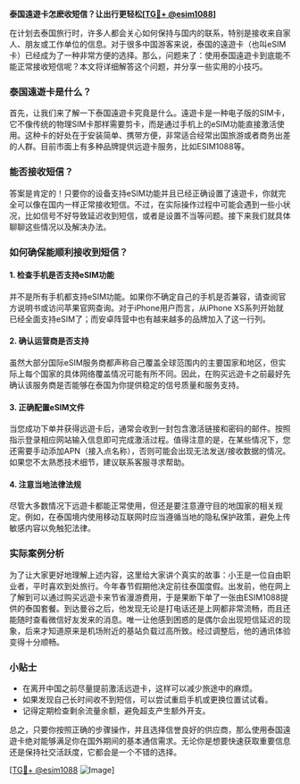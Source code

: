 **泰国遠遊卡怎麽收短信？让出行更轻松[[TG💪+ @esim1088](https://t.me/s/esim1088)]**

在计划去泰国旅行时，许多人都会关心如何保持与国内的联系，特别是接收来自家人、朋友或工作单位的信息。对于很多中国游客来说，泰国的遠遊卡（也叫eSIM卡）已经成为了一种非常方便的选择。那么，问题来了：使用泰国遠遊卡到底能不能正常接收短信呢？本文将详细解答这个问题，并分享一些实用的小技巧。

### 泰国遠遊卡是什么？

首先，让我们来了解一下泰国遠遊卡究竟是什么。遠遊卡是一种电子版的SIM卡，它不像传统的物理SIM卡那样需要剪卡，而是通过手机上的eSIM功能直接激活使用。这种卡的好处在于安装简单、携带方便，非常适合经常出国旅游或者商务出差的人群。目前市面上有多种品牌提供远遊卡服务，比如ESIM1088等。

### 能否接收短信？

答案是肯定的！只要你的设备支持eSIM功能并且已经正确设置了遠遊卡，你就完全可以像在国内一样正常接收短信。不过，在实际操作过程中可能会遇到一些小状况，比如信号不好导致延迟收到短信，或者是设置不当等问题。接下来我们就具体聊聊这些情况以及解决办法。

### 如何确保能顺利接收到短信？

#### 1. 检查手机是否支持eSIM功能
并不是所有手机都支持eSIM功能。如果你不确定自己的手机是否兼容，请查阅官方说明书或访问苹果官网查询。对于iPhone用户而言，从iPhone XS系列开始就已经全面支持eSIM了；而安卓阵营中也有越来越多的品牌加入了这一行列。

#### 2. 确认运营商是否支持
虽然大部分国际eSIM服务商都声称自己覆盖全球范围内的主要国家和地区，但实际上每个国家的具体网络覆盖情况可能有所不同。因此，在购买远遊卡之前最好先确认该服务商是否能够在泰国为你提供稳定的信号质量和服务支持。

#### 3. 正确配置eSIM文件
当您成功下单并获得远遊卡后，通常会收到一封包含激活链接和密码的邮件。按照指示登录相应网站输入信息即可完成激活过程。值得注意的是，在某些情况下，您还需要手动添加APN（接入点名称），否则可能会出现无法发送/接收数据的情况。如果您不太熟悉技术细节，建议联系客服寻求帮助。

#### 4. 注意当地法律法规
尽管大多数情况下远遊卡都能正常使用，但还是要注意遵守目的地国家的相关规定。例如，在泰国境内使用移动互联网时应当遵循当地的隐私保护政策，避免上传敏感内容以免触犯法律。

### 实际案例分析

为了让大家更好地理解上述内容，这里给大家讲个真实的故事：小王是一位自由职业者，平时喜欢到处旅行。今年春节假期他决定前往泰国度假。出发前，他在网上了解到可以通过购买远遊卡来节省漫游费用，于是果断下单了一张由ESIM1088提供的泰国套餐。到达曼谷之后，他发现无论是打电话还是上网都非常流畅，而且还能随时查看微信好友发来的消息。唯一让他感到困惑的是偶尔会出现短信延迟的现象，后来才知道原来是机场附近的基站负载过高所致。经过调整后，他的通讯体验变得十分顺畅。

### 小贴士

- 在离开中国之前尽量提前激活远遊卡，这样可以减少旅途中的麻烦。
- 如果发现自己长时间收不到短信，可以尝试重启手机或更换位置试试看。
- 记得定期检查剩余流量余额，避免超支产生额外开支。

总之，只要你按照正确的步骤操作，并且选择信誉良好的供应商，那么使用泰国遠遊卡绝对能够满足你在国外期间的基本通信需求。无论你是想要快速获取重要信息还是保持社交活跃度，它都会是一个不错的选择。

[[TG💪+ @esim1088](https://t.me/s/esim1088) ![Image](https://i.postimg.cc/4NQfJmqS/Snipaste-2025-05-13-00-14-12.png)]